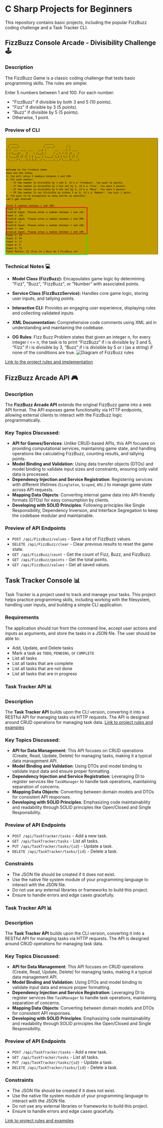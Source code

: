  # C Sharp Projects for Beginners
This repository contains basic projects, including the popular FizzBuzz coding challenge and a Task Tracker CLI.

## FizzBuzz Console Arcade - Divisibility Challenge 🕹️
### Description
The FizzBuzz Game is a classic coding challenge that tests basic programming skills. The rules are simple:

Enter 5 numbers between 1 and 100. For each number:
- "FizzBuzz" if divisible by both 3 and 5 (10 points).
- "Fizz" if divisible by 3 (5 points).
- "Buzz" if divisible by 5 (5 points).
- Otherwise, 1 point.

### Preview of CLI
![Preview of FizzBuzz Game CLI](https://github.com/Dbrown127/csharp-projects-beg/blob/main/FizzBuzzConsole/images/fizzbuzz_game_preview-v1-03Sep2024.png?raw=true)

### Technical Notes 💻
- **Model Class (FizzBuzz):** Encapsulates game logic by determining "Fizz", "Buzz", "FizzBuzz", or "Number" with associated points.
- **Service Class (FizzBuzzService):** Handles core game logic, storing user inputs, and tallying points.
- **Interactive CLI:** Provides an engaging user experience, displaying rules and collecting validated inputs.
- **XML Documentation:** Comprehensive code comments using XML aid in understanding and maintaining the codebase.

- **OG Rules**:
Fizz Buzz Problem states that given an integer n, for every integer i <= n, the task is to print “FizzBuzz” if i is divisible by 3 and 5, “Fizz” if i is divisible by 3, “Buzz” if i is divisible by 5 or i (as a string) if none of the conditions are true.
![Diagram of FizzBuzz rules](https://media.geeksforgeeks.org/wp-content/uploads/20240110170933/fizz-buzz.png)

[Link to the project rules and implementation](https://www.geeksforgeeks.org/fizz-buzz-implementation/)

## FizzBuzz Arcade API 🎮
### Description
The **FizzBuzz Arcade API** extends the original FizzBuzz game into a web API format. The API exposes game functionality via HTTP endpoints, allowing external clients to interact with the FizzBuzz logic programmatically.

### Key Topics Discussed:
- **API for Games/Services**: Unlike CRUD-based APIs, this API focuses on providing computational services, maintaining game state, and handling operations like calculating FizzBuzz, counting results, and tallying points.
- **Model Binding and Validation**: Using data transfer objects (DTOs) and model binding to validate input sizes and constraints, ensuring only valid data is processed.
- **Dependency Injection and Service Registration**: Registering services with different lifetimes (`Singleton`, `Scoped`, etc.) to manage game state across API requests.
- **Mapping Data Objects**: Converting internal game data into API-friendly formats (DTOs) for easy consumption by clients.
- **Developing with SOLID Principles**: Following principles like Single Responsibility, Dependency Inversion, and Interface Segregation to keep the codebase modular and maintainable.

### Preview of API Endpoints
- `POST /api/FizzBuzz/values` - Save a list of FizzBuzz values.
- `DELETE /api/FizzBuzz/clear` - Clear previous results to reset the game state.
- `GET /api/FizzBuzz/count` - Get the count of Fizz, Buzz, and FizzBuzz.
- `GET /api/FizzBuzz/points` - Get the total points.
- `GET /api/FizzBuzz/values` - Get all saved values.

## Task Tracker Console 📊
Task Tracker is a project used to track and manage your tasks. This project helps practice programming skills, including working with the filesystem, handling user inputs, and building a simple CLI application.

### Requirements
The application should run from the command line, accept user actions and inputs as arguments, and store the tasks in a JSON file. The user should be able to:

- Add, Update, and Delete tasks
- Mark a task as `TODO`, `PENDING`, or `COMPLETE`
- List all tasks
- List all tasks that are complete
- List all tasks that are not done
- List all tasks that are in progress

### Task Tracker API 📊
### Description
The **Task Tracker API** builds upon the CLI version, converting it into a RESTful API for managing tasks via HTTP requests. The API is designed around CRUD operations for managing task data.
[Link to project rules and examples](https://roadmap.sh/projects/task-tracker)

### Key Topics Discussed:
- **API for Data Management**: This API focuses on CRUD operations (Create, Read, Update, Delete) for managing tasks, making it a typical data management API.
- **Model Binding and Validation**: Using DTOs and model binding to validate input data and ensure proper formatting.
- **Dependency Injection and Service Registration**: Leveraging DI to register services like `TaskManager` to handle task operations, maintaining separation of concerns.
- **Mapping Data Objects**: Converting between domain models and DTOs for consistent API responses.
- **Developing with SOLID Principles**: Emphasizing code maintainability and readability through SOLID principles like Open/Closed and Single Responsibility.

### Preview of API Endpoints
- `POST /api/TaskTracker/tasks` - Add a new task.
- `GET /api/TaskTracker/tasks` - List all tasks.
- `PUT /api/TaskTracker/tasks/{id}` - Update a task.
- `DELETE /api/TaskTracker/tasks/{id}` - Delete a task.

### Constraints
- The JSON file should be created if it does not exist.
- Use the native file system module of your programming language to interact with the JSON file.
- Do not use any external libraries or frameworks to build this project.
- Ensure to handle errors and edge cases gracefully.


### Task Tracker API 📊
### Description
The **Task Tracker API** builds upon the CLI version, converting it into a RESTful API for managing tasks via HTTP requests. The API is designed around CRUD operations for managing task data.

### Key Topics Discussed:
- **API for Data Management**: This API focuses on CRUD operations (Create, Read, Update, Delete) for managing tasks, making it a typical data management API.
- **Model Binding and Validation**: Using DTOs and model binding to validate input data and ensure proper formatting.
- **Dependency Injection and Service Registration**: Leveraging DI to register services like `TaskManager` to handle task operations, maintaining separation of concerns.
- **Mapping Data Objects**: Converting between domain models and DTOs for consistent API responses.
- **Developing with SOLID Principles**: Emphasizing code maintainability and readability through SOLID principles like Open/Closed and Single Responsibility.

### Preview of API Endpoints
- `POST /api/TaskTracker/tasks` - Add a new task.
- `GET /api/TaskTracker/tasks` - List all tasks.
- `PUT /api/TaskTracker/tasks/{id}` - Update a task.
- `DELETE /api/TaskTracker/tasks/{id}` - Delete a task.

### Constraints
- The JSON file should be created if it does not exist.
- Use the native file system module of your programming language to interact with the JSON file.
- Do not use any external libraries or frameworks to build this project.
- Ensure to handle errors and edge cases gracefully.

[Link to project rules and examples](https://roadmap.sh/projects/task-tracker)
